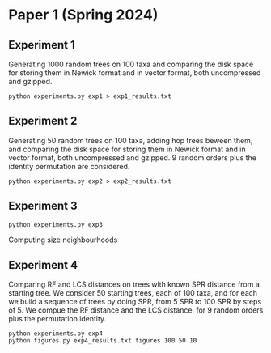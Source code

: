 # Paper 1 (Spring 2024)

## Experiment 1

Generating 1000 random trees on 100 taxa and comparing the disk space for storing them in Newick format and in vector format, both uncompressed and gzipped.

```
python experiments.py exp1 > exp1_results.txt
```

## Experiment 2

Generating 50 random trees on 100 taxa, adding hop trees beween them, and comparing the disk space for storing them in Newick format and in vector format, both uncompressed and gzipped. 9 random orders plus the identity permutation are considered.

```
python experiments.py exp2 > exp2_results.txt
```

## Experiment 3

```
python experiments.py exp3
```

Computing size neighbourhoods

## Experiment 4

Comparing RF and LCS distances on trees with known SPR distance from a starting tree.
We consider 50 starting trees, each of 100 taxa, and for each we build a sequence of trees by doing SPR, from 5 SPR to 100 SPR by steps of 5.
We compue the RF distance and the LCS distance, for 9 random orders plus the permutation identity.

```
python experiments.py exp4
python figures.py exp4_results.txt figures 100 50 10
```